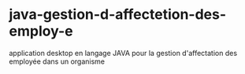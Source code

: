 # java-gestion-d-affectetion-des-employ-e
application desktop en langage JAVA pour la gestion d'affectation des employée dans un organisme
